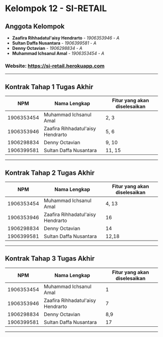# Kelompok 12 - SI-RETAIL
## Anggota Kelompok
* **Zaafira Rihhadatul'aisy  Hendrarto** - *1906353946* - *A*
* **Sultan Daffa Nusantara** - *1906399581* - *A*
* **Denny Octavian** - *1906298834* - *A*
* **Muhammad Ichsanul Amal** - *1906353454* - *A*

### Website: https://si-retail.herokuapp.com

---
## **Kontrak Tahap 1 Tugas Akhir**

| NPM        | Nama Lengkap                       | Fitur yang akan diselesaikan  |
| ---------- | ---                                | ----------                    |
| 1906353454 | Muhammad Ichsanul Amal             | 2, 3                          |
| 1906353946 | Zaafira Rihhadatul'aisy  Hendrarto | 5, 6                          |
| 1906298834 | Denny Octavian                     | 9, 10                         |
| 1906399581 | Sultan Daffa Nusantara             | 11, 15                        |
---

## **Kontrak Tahap 2 Tugas Akhir**

| NPM        | Nama Lengkap                       | Fitur yang akan diselesaikan  |
| ---------- | ---                                | ----------                    |
| 1906353454 | Muhammad Ichsanul Amal             | 4, 13                         |
| 1906353946 | Zaafira Rihhadatul'aisy  Hendrarto | 16                            |
| 1906298834 | Denny Octavian                     | 14                            |
| 1906399581 | Sultan Daffa Nusantara             | 12,18                         |
---

## **Kontrak Tahap 3 Tugas Akhir**

| NPM        | Nama Lengkap                       | Fitur yang akan diselesaikan  |
| ---------- | ---                                | ----------                    |
| 1906353454 | Muhammad Ichsanul Amal             | 1                             |
| 1906353946 | Zaafira Rihhadatul'aisy  Hendrarto | 7                             |
| 1906298834 | Denny Octavian                     | 8,9                           |
| 1906399581 | Sultan Daffa Nusantara             | 17                            |
---

